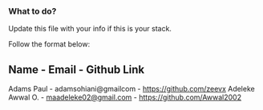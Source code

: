 ### What to do?

Update this file with your info if this is your stack.

Follow the format below:

 Name        -   Email                -  Github Link             
-----------------------------------------------------------------
 Adams Paul     -  adamsohiani@gmailcom  -  https://github.com/zeevx 
Adeleke Awwal O. - maadeleke02@gmail.com -  https://github.com/Awwal2002
